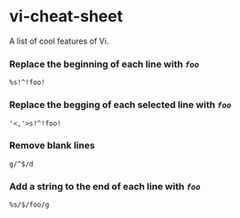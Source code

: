 # vi-cheat-sheet
A list of cool features of Vi.

### Replace the beginning of each line with *`foo`*
```
%s!^!foo!
```

### Replace the begging of each selected line with *`foo`*
```
'<,'>s!^!foo!
```

### Remove blank lines
```
g/^$/d
```

### Add a string to the end of each line with *`foo`*
```
%s/$/foo/g
```
